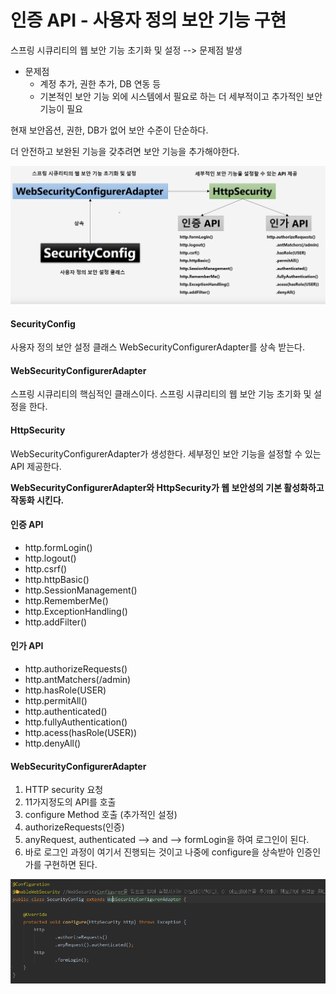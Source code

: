 # 인증 API - 사용자 정의 보안 기능 구현

스프링 시큐리티의 웹 보안 기능 초기화 및 설정 --&gt; 문제점 발생

* 문제점
  * 계정 추가, 권한 추가, DB 연동 등
  * 기본적인 보안 기능 외에 시스템에서 필요로 하는 더 세부적이고 추가적인 보안기능이 필요

현재 보안옵션, 권한, DB가 없어 보안 수준이 단순하다.

더 안전하고 보완된 기능을 갖추려면 보안 기능을 추가해야한다.

![](../../../../../.gitbook/assets/image%20%286%29.png)

#### SecurityConfig

사용자 정의 보안 설정 클래스 WebSecurityConfigurerAdapter를 상속 받는다.

#### WebSecurityConfigurerAdapter

스프링 시큐리티의 핵심적인 클래스이다. 스프링 시큐리티의 웹 보안 기능 초기화 및 설정을 한다.

#### HttpSecurity

WebSecurityConfigurerAdapter가 생성한다. 세부정인 보안 기능을 설정할 수 있는 API 제공한다.

**WebSecurityConfigurerAdapter와 HttpSecurity가 웹 보안성의 기본 활성화하고 작동화 시킨다.**

#### 인증 API

* http.formLogin\(\)
* http.logout\(\)
* http.csrf\(\)
* http.httpBasic\(\)
* http.SessionManagement\(\)
* http.RememberMe\(\)
* http.ExceptionHandling\(\)
* http.addFilter\(\)

#### 인가 API

* http.authorizeRequests\(\)
* http.antMatchers\(/admin\)
* http.hasRole\(USER\)
* http.permitAll\(\)
* http.authenticated\(\)
* http.fullyAuthentication\(\)
* http.acess\(hasRole\(USER\)\)
* http.denyAll\(\)



#### WebSecurityConfigurerAdapter

1. HTTP security 요청 
2.  11가지정도의 API를 호출
3.  configure Method 호출 \(추가적인 설정\) 
4.  authorizeRequests\(인증\) 
5.  anyRequest, authenticated --&gt; and --&gt; formLogin을 하여 로그인이 된다.
6.  바로 로그인 과정이 여기서 진행되는 것이고 나중에 configure을 상속받아 인증인가를 구현하면 된다.

![](../../../../../.gitbook/assets/image%20%285%29.png)

